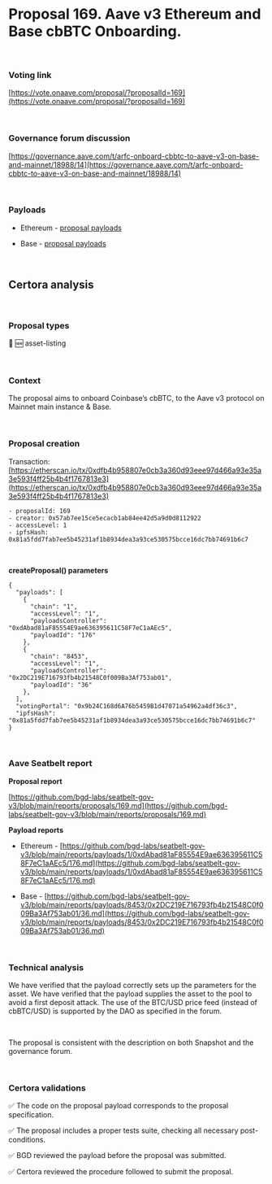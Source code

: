# Proposal 169. Aave v3 Ethereum and Base cbBTC Onboarding.

<br>

### Voting link

[https://vote.onaave.com/proposal/?proposalId=169](https://vote.onaave.com/proposal/?proposalId=169)

<br>

### Governance forum discussion

[https://governance.aave.com/t/arfc-onboard-cbbtc-to-aave-v3-on-base-and-mainnet/18988/14](https://governance.aave.com/t/arfc-onboard-cbbtc-to-aave-v3-on-base-and-mainnet/18988/14)

<br>

### Payloads

* Ethereum - [proposal payloads](https://etherscan.io/address/0x9edaC3Ce0Fc919f792d3B72D767d22FD382Faf21#code#F1#L1)

* Base - [proposal payloads](https://basescan.org/address/0x8C97eC66De2A0167fF1048E4D9A77E90067c98eb#code#F1#L1)


<br>

## Certora analysis

<br>

### Proposal types

:gem: :new: asset-listing

<br>

### Context

The proposal aims to onboard Coinbase’s cbBTC, to the Aave v3 protocol on Mainnet main instance & Base.

<br>

### Proposal creation

Transaction: [https://etherscan.io/tx/0xdfb4b958807e0cb3a360d93eee97d466a93e35a3e593f4ff25b4b4f1767813e3](https://etherscan.io/tx/0xdfb4b958807e0cb3a360d93eee97d466a93e35a3e593f4ff25b4b4f1767813e3)

```
- proposalId: 169
- creator: 0x57ab7ee15ce5ecacb1ab84ee42d5a9d0d8112922
- accessLevel: 1
- ipfsHash: 0x81a5fdd7fab7ee5b45231af1b8934dea3a93ce530575bcce16dc7bb74691b6c7
```

<br>

**createProposal() parameters**

```
{
  "payloads": [ 
    { 
      "chain": "1", 
      "accessLevel": "1", 
      "payloadsController": "0xdAbad81aF85554E9ae636395611C58F7eC1aAEc5", 
      "payloadId": "176" 
    }, 
    { 
      "chain": "8453", 
      "accessLevel": "1", 
      "payloadsController": "0x2DC219E716793fb4b21548C0f009Ba3Af753ab01", 
      "payloadId": "36" 
    }, 
  ], 
  "votingPortal": "0x9b24C168d6A76b5459B1d47071a54962a4df36c3", 
  "ipfsHash": "0x81a5fdd7fab7ee5b45231af1b8934dea3a93ce530575bcce16dc7bb74691b6c7" 
}
```

<br>

### Aave Seatbelt report

**Proposal report**

[https://github.com/bgd-labs/seatbelt-gov-v3/blob/main/reports/proposals/169.md](https://github.com/bgd-labs/seatbelt-gov-v3/blob/main/reports/proposals/169.md)

**Payload reports**

* Ethereum - [https://github.com/bgd-labs/seatbelt-gov-v3/blob/main/reports/payloads/1/0xdAbad81aF85554E9ae636395611C58F7eC1aAEc5/176.md](https://github.com/bgd-labs/seatbelt-gov-v3/blob/main/reports/payloads/1/0xdAbad81aF85554E9ae636395611C58F7eC1aAEc5/176.md)

* Base - [https://github.com/bgd-labs/seatbelt-gov-v3/blob/main/reports/payloads/8453/0x2DC219E716793fb4b21548C0f009Ba3Af753ab01/36.md](https://github.com/bgd-labs/seatbelt-gov-v3/blob/main/reports/payloads/8453/0x2DC219E716793fb4b21548C0f009Ba3Af753ab01/36.md)

<br>

### Technical analysis

We have verified that the payload correctly sets up the parameters for the asset. We have verified that the payload supplies the asset to the pool to avoid a first deposit attack. The use of the BTC/USD price feed (instead of cbBTC/USD) is supported by the DAO as specified in the forum.

<br>

The proposal is consistent with the description on both Snapshot and the governance forum.

<br>

### Certora validations

:white_check_mark: The code on the proposal payload corresponds to the proposal specification.

:white_check_mark: The proposal includes a proper tests suite, checking all necessary post-conditions.

:white_check_mark: BGD reviewed the payload before the proposal was submitted.

:white_check_mark: Certora reviewed the procedure followed to submit the proposal.
